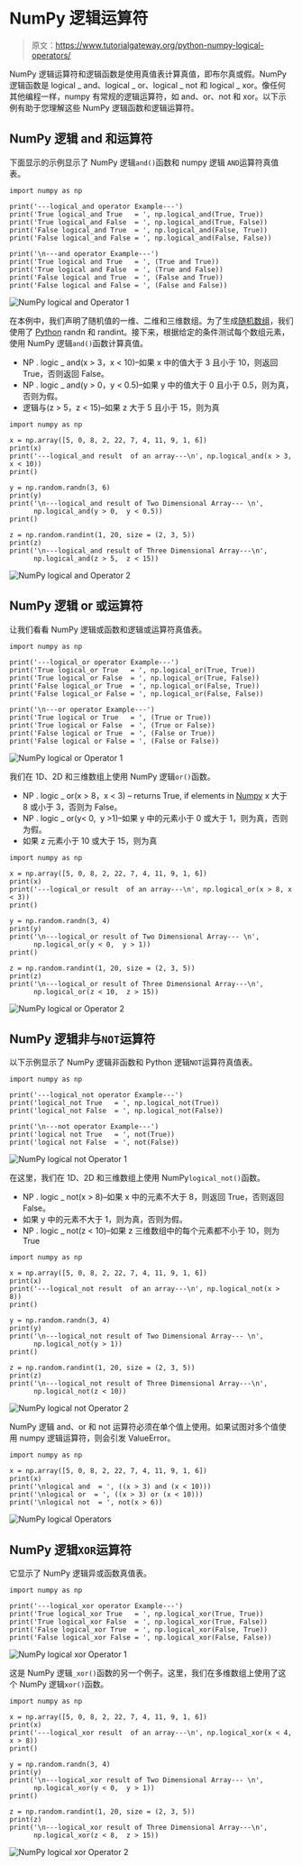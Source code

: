 # NumPy 逻辑运算符

> 原文：<https://www.tutorialgateway.org/python-numpy-logical-operators/>

NumPy 逻辑运算符和逻辑函数是使用真值表计算真值，即布尔真或假。NumPy 逻辑函数是 logical _ and、logical _ or、logical _ not 和 logical _ xor。像任何其他编程一样，numpy 有常规的逻辑运算符，如 and、or、not 和 xor。以下示例有助于您理解这些 NumPy 逻辑函数和逻辑运算符。

## NumPy 逻辑 and 和运算符

下面显示的示例显示了 NumPy 逻辑`and()`函数和 numpy 逻辑 `AND`运算符真值表。

```
import numpy as np

print('---logical_and operator Example---')
print('True logical_and True   = ', np.logical_and(True, True))
print('True logical_and False  = ', np.logical_and(True, False))
print('False logical_and True  = ', np.logical_and(False, True))
print('False logical_and False = ', np.logical_and(False, False))

print('\n---and operator Example---')
print('True logical and True   = ', (True and True))
print('True logical and False  = ', (True and False))
print('False logical and True  = ', (False and True))
print('False logical and False = ', (False and False))
```

![NumPy logical and Operator 1](img/31b19ce1b67aa889461ced55afdd9d7f.png)

在本例中，我们声明了随机值的一维、二维和三维数组。为了生成[随机数组](https://www.tutorialgateway.org/python-random-array/)，我们使用了 [Python](https://www.tutorialgateway.org/python-tutorial/) randn 和 randint。接下来，根据给定的条件测试每个数组元素，使用 NumPy 逻辑`and()`函数计算真值。

*   NP . logic _ and(x > 3，x < 10)–如果 x 中的值大于 3 且小于 10，则返回 True，否则返回 False。
*   NP . logic _ and(y > 0，y < 0.5)–如果 y 中的值大于 0 且小于 0.5，则为真，否则为假。
*   逻辑与(z > 5，z < 15)–如果 z 大于 5 且小于 15，则为真

```
import numpy as np

x = np.array([5, 0, 8, 2, 22, 7, 4, 11, 9, 1, 6])
print(x)
print('---logical_and result  of an array---\n', np.logical_and(x > 3, x < 10))
print()

y = np.random.randn(3, 6)
print(y)
print('\n---logical_and result of Two Dimensional Array--- \n',
      np.logical_and(y > 0,  y < 0.5))
print()

z = np.random.randint(1, 20, size = (2, 3, 5))
print(z)
print('\n---logical_and result of Three Dimensional Array---\n',
      np.logical_and(z > 5,  z < 15))
```

![NumPy logical and Operator 2](img/1514c7945c427839843b562bc45f4da0.png)

## NumPy 逻辑 or 或运算符

让我们看看 NumPy 逻辑或函数和逻辑或运算符真值表。

```
import numpy as np

print('---logical_or operator Example---')
print('True logical_or True   = ', np.logical_or(True, True))
print('True logical_or False  = ', np.logical_or(True, False))
print('False logical_or True  = ', np.logical_or(False, True))
print('False logical_or False = ', np.logical_or(False, False))

print('\n---or operator Example---')
print('True logical or True   = ', (True or True))
print('True logical or False  = ', (True or False))
print('False logical or True  = ', (False or True))
print('False logical or False = ', (False or False))
```

![NumPy logical or Operator 1](img/c9c58cceded275589cb7e8a4866962ef.png)

我们在 1D、2D 和三维数组上使用 NumPy 逻辑`or()`函数。

*   NP . logic _ or(x > 8，x < 3) – returns True, if elements in [Numpy](https://www.tutorialgateway.org/python-numpy-array/) x 大于 8 或小于 3，否则为 False。
*   NP . logic _ or(y< 0,  y >1)–如果 y 中的元素小于 0 或大于 1，则为真，否则为假。
*   如果 z 元素小于 10 或大于 15，则为真

```
import numpy as np

x = np.array([5, 0, 8, 2, 22, 7, 4, 11, 9, 1, 6])
print(x)
print('---logical_or result  of an array---\n', np.logical_or(x > 8, x < 3))
print()

y = np.random.randn(3, 4)
print(y)
print('\n---logical_or result of Two Dimensional Array--- \n',
      np.logical_or(y < 0,  y > 1))
print()

z = np.random.randint(1, 20, size = (2, 3, 5))
print(z)
print('\n---logical_or result of Three Dimensional Array---\n',
      np.logical_or(z < 10,  z > 15))
```

![NumPy logical or Operator 2](img/1b0cae36aba3e93fd3d455cb79470312.png)

## NumPy 逻辑非与`NOT`运算符

以下示例显示了 NumPy 逻辑非函数和 Python 逻辑`NOT`运算符真值表。

```
import numpy as np

print('---logical_not operator Example---')
print('logical_not True   = ', np.logical_not(True))
print('logical_not False  = ', np.logical_not(False))

print('\n---not operator Example---')
print('logical not True   = ', not(True))
print('logical not False  = ', not(False))
```

![NumPy logical not Operator 1](img/707dc62b52bf34974ca694ad0ce74773.png)

在这里，我们在 1D、2D 和三维数组上使用 NumPy`logical_not()`函数。

*   NP . logic _ not(x > 8)–如果 x 中的元素不大于 8，则返回 True，否则返回 False。
*   如果 y 中的元素不大于 1，则为真，否则为假。
*   NP . logic _ not(z < 10)–如果 z 三维数组中的每个元素都不小于 10，则为 True

```
import numpy as np

x = np.array([5, 0, 8, 2, 22, 7, 4, 11, 9, 1, 6])
print(x)
print('---logical_not result  of an array---\n', np.logical_not(x > 8))
print()

y = np.random.randn(3, 4)
print(y)
print('\n---logical_not result of Two Dimensional Array--- \n',
      np.logical_not(y > 1))
print()

z = np.random.randint(1, 20, size = (2, 3, 5))
print(z)
print('\n---logical_not result of Three Dimensional Array---\n',
      np.logical_not(z < 10))
```

![NumPy logical not Operator 2](img/3740acdc8dcec0aa328c725a931d205d.png)

NumPy 逻辑 and、or 和 not 运算符必须在单个值上使用。如果试图对多个值使用 numpy 逻辑运算符，则会引发 ValueError。

```
import numpy as np

x = np.array([5, 0, 8, 2, 22, 7, 4, 11, 9, 1, 6])
print(x)
print('\nlogical and  = ', ((x > 3) and (x < 10)))
print('\nlogical or  = ', ((x > 3) or (x < 10)))
print('\nlogical not  = ', not(x > 6))
```

![NumPy logical Operators](img/77bd031299514a5b9c38d83bb751a1fa.png)

## NumPy 逻辑`XOR`运算符

它显示了 NumPy 逻辑异或函数真值表。

```
import numpy as np

print('---logical_xor operator Example---')
print('True logical_xor True   = ', np.logical_xor(True, True))
print('True logical_xor False  = ', np.logical_xor(True, False))
print('False logical_xor True  = ', np.logical_xor(False, True))
print('False logical_xor False = ', np.logical_xor(False, False))
```

![NumPy logical xor Operator 1](img/aaf5b8f1d1b8c048752a4f79ca8f7b01.png)

这是 NumPy 逻辑`_xor()`函数的另一个例子。这里，我们在多维数组上使用了这个 NumPy 逻辑`xor()`函数。

```
import numpy as np

x = np.array([5, 0, 8, 2, 22, 7, 4, 11, 9, 1, 6])
print(x)
print('---logical_xor result  of an array---\n', np.logical_xor(x < 4, x > 8))
print()

y = np.random.randn(3, 4)
print(y)
print('\n---logical_xor result of Two Dimensional Array--- \n',
      np.logical_xor(y < 0,  y > 1))
print()

z = np.random.randint(1, 20, size = (2, 3, 5))
print(z)
print('\n---logical_xor result of Three Dimensional Array---\n',
      np.logical_xor(z < 8,  z > 15))
```

![NumPy logical xor Operator 2](img/af6b35281e8bc2ccf6640b9e6bf03f53.png)
